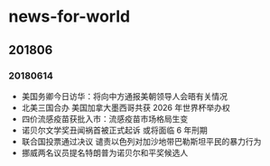 # news-for-world

## 201806

### 20180614

- 美国务卿今日访华：将向中方通报美朝领导人会晤有关情况
- 北美三国合办 美国加拿大墨西哥共获 2026 年世界杯举办权
- 四价流感疫苗获批入市：流感疫苗市场格局生变
- 诺贝尔文学奖丑闻祸首被正式起诉 或将面临 6 年刑期
- 联合国投票通过决议 谴责以色列对加沙地带巴勒斯坦平民的暴力行为
- 挪威两名议员提名特朗普为诺贝尔和平奖候选人
